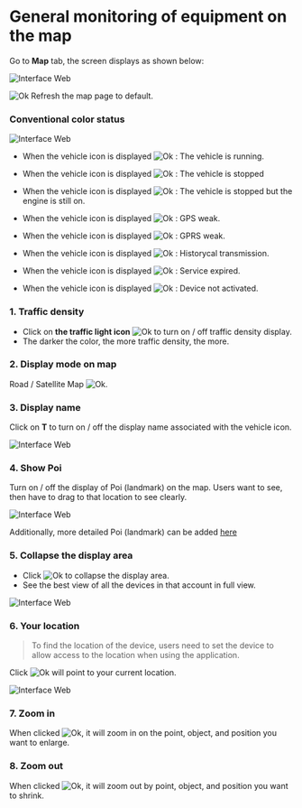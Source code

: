 #  General monitoring of equipment on the map

Go to **Map** tab, the screen displays as shown below:

<span  class="icon-left4">![Interface Web](/docs/assets/images/web-english/gotrack365-el/home.jpg) 

<span class="icon-left svg-filter-info">![Ok](/docs/assets/images/web-interface/icon/SVG/icons8-refresh.svg) Refresh the map page to default.

### Conventional color status

<span style="display:block;text-align:left">![Interface Web](/docs/assets/images//web-english/map/color-mode.png)

* When the vehicle icon is displayed <span class="icon-left svg-filter-circlegreen">![Ok](/docs/assets/images/web-interface/icon/SVG/circle1.svg) : The vehicle is running. 

* When the vehicle icon is displayed   <span class="icon-left svg-filter-circlered">![Ok](/docs/assets/images/web-interface/icon/SVG/circle1.svg) : The vehicle is stopped

* When the vehicle icon is displayed   <span class="icon-left svg-filter-circleyellow">![Ok](/docs/assets/images/web-interface/icon/SVG/circle1.svg) : The vehicle is stopped but the engine is still on.

* When the vehicle icon is displayed   <span class="icon-left svg-filter-circlepurple">![Ok](/docs/assets/images/web-interface/icon/SVG/circle1.svg) : GPS weak.

* When the vehicle icon is displayed   <span class="icon-left svg-filter-circleden">![Ok](/docs/assets/images/web-interface/icon/SVG/circle1.svg) : GPRS weak.

* When the vehicle icon is displayed   <span class="icon-left svg-filter-circlexam">![Ok](/docs/assets/images/web-interface/icon/SVG/circle1.svg) : Historycal transmission.

* When the vehicle icon is displayed   <span class="icon-left svg-filter-circlenau">![Ok](/docs/assets/images/web-interface/icon/SVG/circle1.svg) : Service expired.

* When the vehicle icon is displayed   <span class="icon-left svg-filter-circlexamtro">![Ok](/docs/assets/images/web-interface/icon/SVG/circle1.svg) : Device not activated.

### 1. Traffic density
* Click on **the traffic light icon** <span class="icon-left">![Ok](/docs/assets/images/web-interface/app-gotrack365/traffic-light.png) to turn on / off traffic density display.
* The darker the color, the more traffic density, the more.

### 2. Display mode on map

Road / Satellite Map <span class="icon-left">![Ok](/docs/assets/images/web-interface/app-gotrack365/satellite-map.png).

### 3. Display name

Click on **T** to turn on / off the display name associated with the vehicle icon.

<span  class="icon-left5">![Interface Web](/docs/assets/images/web-english/gotrack365-el/t-365.jpg)

### 4. Show Poi

Turn on / off the display of Poi (landmark) on the map. Users want to see, then have to drag to that location to see clearly.

<span  class="icon-left4">![Interface Web](/docs/assets/images/web-english/gotrack365-el/poi-365.jpg)

Additionally, more detailed Poi (landmark) can be added [here](modules/app-gotrack365/poi/#poi) <div id="poi"> 

### 5. Collapse the display area

* Click <span class="icon-left svg-filter-info">![Ok](/docs/assets/images/web-interface/icon/SVG/direction-arrow-fit.svg) to collapse the display area.
* See the best view of all the devices in that account in full view.

<span  class="icon-left5">![Interface Web](/docs/assets/images/web-english/gotrack365-el/full-screen-365.jpg)

### 6. Your location

> To find the location of the device, users need to set the device to allow access to the location when using the application.

Click <span class="icon-left svg-filter-info">![Ok](/docs/assets/images/web-interface/icon/SVG/icons8-hunt-50.png) will point to your current location.

<span  class="icon-left4">![Interface Web](/docs/assets/images/web-english/gotrack365-el/location365-1.jpg)

### 7. Zoom in
When clicked <span class="icon-left svg-filter-info">![Ok](/docs/assets/images/web-interface/icon/SVG/plus-circle.svg), it will zoom in on the point, object, and position you want to enlarge.

### 8. Zoom out
When clicked <span class="icon-left svg-filter-info">![Ok](/docs/assets/images/web-interface/icon/SVG/minus-circle.svg), it will zoom out by point, object, and position you want to shrink.

